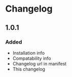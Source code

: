 # Changelog
## 1.0.1
### Added
- Installation info
- Compatability info
- Changelog url in manifest
- This changelog
